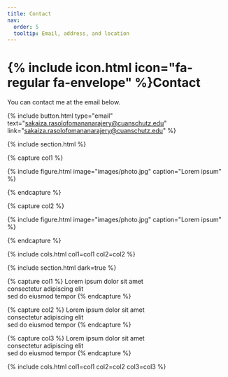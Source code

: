 ```yaml
---
title: Contact
nav:
  order: 5
  tooltip: Email, address, and location
---
```


# {% include icon.html icon="fa-regular fa-envelope" %}Contact

You can contact me at the email below.

{%
  include button.html
  type="email"
  text="sakaiza.rasolofomananarajery@cuanschutz.edu"
  link="sakaiza.rasolofomananarajery@cuanschutz.edu"
%}

{% include section.html %}

{% capture col1 %}

{%
  include figure.html
  image="images/photo.jpg"
  caption="Lorem ipsum"
%}

{% endcapture %}

{% capture col2 %}

{%
  include figure.html
  image="images/photo.jpg"
  caption="Lorem ipsum"
%}

{% endcapture %}

{% include cols.html col1=col1 col2=col2 %}

{% include section.html dark=true %}

{% capture col1 %}
Lorem ipsum dolor sit amet  
consectetur adipiscing elit  
sed do eiusmod tempor
{% endcapture %}

{% capture col2 %}
Lorem ipsum dolor sit amet  
consectetur adipiscing elit  
sed do eiusmod tempor
{% endcapture %}

{% capture col3 %}
Lorem ipsum dolor sit amet  
consectetur adipiscing elit  
sed do eiusmod tempor
{% endcapture %}

{% include cols.html col1=col1 col2=col2 col3=col3 %}
